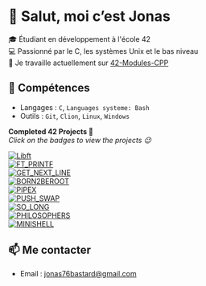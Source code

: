 # 👋 Salut, moi c’est Jonas

🎓 Étudiant en développement à l'école 42  
💻 Passionné par le C, les systèmes Unix et le bas niveau  
🚀 Je travaille actuellement sur [42-Modules-CPP](https://github.com/jbastard/42-CPP)

## 🔧 Compétences
- Langages : `C`, `Languages systeme: Bash`
- Outils : `Git`, `Clion`, `Linux`, `Windows`

**Completed 42 Projects 🚀**  
*Click on the badges to view the projects 😉*

[![Libft](https://img.shields.io/badge/Libft-125%2F100-brightgreen?style=for-the-badge)](https://github.com/jbastard/42-Libft)  
[![FT_PRINTF](https://img.shields.io/badge/FT_Printf-100%2F100-brightgreen?style=for-the-badge)](https://github.com/jbastard/42-Printf)  
[![GET_NEXT_LINE](https://img.shields.io/badge/Get_Next_line-100%2F100-brightgreen?style=for-the-badge)](https://github.com/jbastard/42-Get_next_line)  
[![BORN2BEROOT](https://img.shields.io/badge/Born_To_Be_Root-125%2F100-brightgreen?style=for-the-badge)]()  
[![PIPEX](https://img.shields.io/badge/Pipex-100%2F100-brightgreen?style=for-the-badge)](https://github.com/jbastard/42-Pipex)  
[![PUSH_SWAP](https://img.shields.io/badge/Push_Swap-93%2F100-brightgreen?style=for-the-badge)](https://github.com/jbastard/42-Push_swap)  
[![SO_LONG](https://img.shields.io/badge/So_long-125%2F100-brightgreen?style=for-the-badge)](https://github.com/jbastard/42-So_long)  
[![PHILOSOPHERS](https://img.shields.io/badge/Philosophers-100%2F100-brightgreen?style=for-the-badge)](https://github.com/jbastard/42-Philosophers)  
[![MINISHELL](https://img.shields.io/badge/Minishell-99%2F100-brightgreen?style=for-the-badge)](https://github.com/jbastard/42-Minishell)  

## 📫 Me contacter
- Email : jonas76bastard@gmail.com
